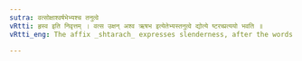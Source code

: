 ```yaml
---
sutra: वत्सोक्षाश्वर्षभेभ्यश्च तनुत्वे
vRtti: हृस्व इति निवृत्तम् । वत्स उक्षन् अश्व ऋषभ इत्येतेभ्यस्तनुत्वे द्योत्ये ष्टरच्प्रत्ययो भवति ॥
vRtti_eng: The affix _shtarach_ expresses slenderness, after the words _vatsa_, _ukshan_, _asva_, and _rishava_.

---
```

